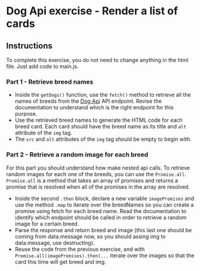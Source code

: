 # Dog Api exercise - Render a list of cards

## Instructions

To complete this exercise, you do not need to change anything in the html file.
Just add code to main.js.

### Part 1 - Retrieve breed names

- Inside the `getDogs()` function, use the `fetch()` method to retrieve all the names of breeds from the [Dog Api](https://dog.ceo/dog-api/) API endpoint. Revise the documentation to understand which is the right endpoint for this purpose.
- Use the retrieved breed names to generate the HTML code for each breed card. Each card should have the breed name as its title and `alt` attribute of the `img` tag.
- The `src` and `alt` attributes of the `img` tag should be empty to begin with.

### Part 2 - Retrieve a random image for each breed

For this part you should understand how make nested api calls.
To retrieve random images for each one of the breeds, you can use the `Promise.all`. `Promise.all` is a method that takes an array of promises and returns a promise that is resolved when all of the promises in the array are resolved.

- Inside the second `.then` block, declare a new variable `imagePromises` and use the method `.map` to iterate over the breedNames so you can create a promise using fetch for each breed name. Read the documentation to identify which endpoint should be called in order to retrieve a random image for a certain breed.
- Parse the response and return breed and image (this last one should be coming from data.message now, so you should assing img to data.message, use destructing).
- Reuse the code from the previous exercise, and with `Promise.all(imagePromises).then(...` iterate over the images so that the card this time will get breed and img.
